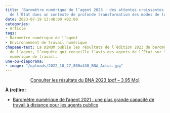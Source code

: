 ```yaml
---
title: 'Baromètre numérique de l’agent 2023 : des attentes croissantes des agents
  de l’État dans un contexte de profonde transformation des modes de travail'
date: 2023-07-19 13:48:00 +02:00
categories:
- Article
tags:
- Baromètre numérique de l'agent
- Environnement de travail numérique
chapeau-text: La DINUM publie les résultats de l’édition 2023 du baromètre numérique
  de l’agent, l’enquête qui recueille l’avis des agents de l’État sur leur environnement
  numérique de travail.
une-ou-diaporama:
- image: "/uploads/2022_10_27_800x430_BNA_Actus.jpg"
---
```


<p align="center"><a href="/uploads/BNA_2022_Rapport_interministeriel.pdf" class="button">Consulter les résultats du BNA 2023 (pdf – 3,95 Mo)</a></p>

**À (re)lire :**
* [Baromètre numérique de l’agent 2021 : une plus grande capacité de travail à distance pour les agents publics](/actualites/barometre-numerique-agent-2021-bna-une-plus-grande-capacite-de-travail-a-distance-pour-agents-publics/)